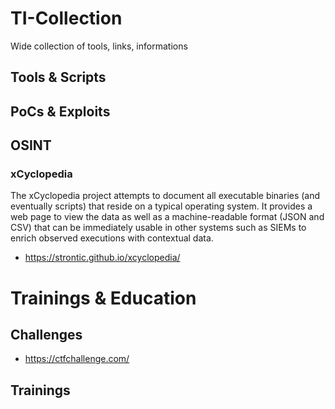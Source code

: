 # TI-Collection
Wide collection of tools, links, informations

## Tools & Scripts

## PoCs & Exploits

## OSINT
### xCyclopedia
The xCyclopedia project attempts to document all executable binaries (and eventually scripts) that reside on a typical operating system. It provides a web page to view the data as well as a machine-readable format (JSON and CSV) that can be immediately usable in other systems such as SIEMs to enrich observed executions with contextual data.
- https://strontic.github.io/xcyclopedia/

# Trainings & Education

## Challenges
- https://ctfchallenge.com/


## Trainings
